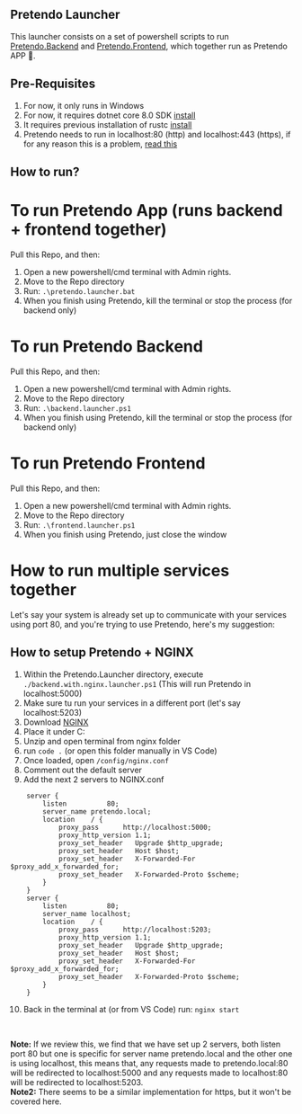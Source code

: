 ## Pretendo Launcher 
This launcher consists on a set of powershell scripts to run [Pretendo.Backend](https://github.com/Bengie23/Pretendo.Backend) and [Pretendo.Frontend](https://github.com/Bengie23/Pretendo_Frontend), which together run as Pretendo APP 🐼.

## Pre-Requisites
1. For now, it only runs in Windows
2. For now, it requires dotnet core 8.0 SDK [install](https://dotnet.microsoft.com/en-us/download/dotnet/8.0)
3. It requires previous installation of rustc [install](https://www.rust-lang.org/tools/install)
4. Pretendo needs to run in localhost:80 (http) and localhost:443 (https), if for any reason this is a problem, [read this](#how-to-run-multiple-services-together)
## How to run?
# To run Pretendo App (runs backend + frontend together)

Pull this Repo, and then:
1. Open a new powershell/cmd terminal with Admin rights.
2. Move to the Repo directory
3. Run:  `.\pretendo.launcher.bat`
4. When you finish using Pretendo, kill the terminal or stop the process (for backend only)

# To run Pretendo Backend

Pull this Repo, and then:
1. Open a new powershell/cmd terminal with Admin rights.
2. Move to the Repo directory
3. Run:  `.\backend.launcher.ps1 `
4. When you finish using Pretendo, kill the terminal or stop the process (for backend only)

# To run Pretendo Frontend

Pull this Repo, and then:
1. Open a new powershell/cmd terminal with Admin rights.
2. Move to the Repo directory
3. Run:  `.\frontend.launcher.ps1 `
4. When you finish using Pretendo, just close the window

# How to run multiple services together
Let's say your system is already set up to communicate with your services using port 80, and you're trying to use Pretendo, here's my suggestion:
   ## How to setup Pretendo + NGINX
   1. Within the Pretendo.Launcher directory, execute `./backend.with.nginx.launcher.ps1` (This will run Pretendo in localhost:5000)
   2. Make sure tu run your services in a different port (let's say localhost:5203)
   3. Download [NGINX](https://nginx.org/download/nginx-1.27.4.zip)
   4. Place it under C:
   5. Unzip and open terminal from nginx folder
   6. run `code .` (or open this folder manually in VS Code)
   7. Once loaded, open `/config/nginx.conf`
   8. Comment out the default server
   9. Add the next 2 servers to NGINX.conf
    
```
    server {
        listen          80;
        server_name pretendo.local;
        location    / {
            proxy_pass      http://localhost:5000;
            proxy_http_version 1.1;
            proxy_set_header   Upgrade $http_upgrade;
            proxy_set_header   Host $host;
            proxy_set_header   X-Forwarded-For $proxy_add_x_forwarded_for;
            proxy_set_header   X-Forwarded-Proto $scheme;
        }
    }
    server {
        listen          80;
        server_name localhost;
        location    / {
            proxy_pass      http://localhost:5203;
            proxy_http_version 1.1;
            proxy_set_header   Upgrade $http_upgrade;
            proxy_set_header   Host $host;
            proxy_set_header   X-Forwarded-For $proxy_add_x_forwarded_for;
            proxy_set_header   X-Forwarded-Proto $scheme;
        }
    }
```
  10. Back in the terminal at (or from VS Code) run: `nginx start`
  <br>

**Note:** If we review this, we find that we have set up 2 servers, both listen port 80 but one is specific for server name pretendo.local and the other one is using localhost, this means that, any requests made to pretendo.local:80 will be redirected to localhost:5000 and any requests made to localhost:80 will be redirected to localhost:5203.
<br>
**Note2:** There seems to be a similar implementation for https, but it won't be covered here.
